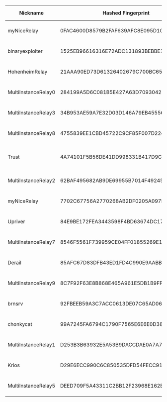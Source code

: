 | Nickname |  Hashed Fingerprint	| Or Addresses | Contact | Running | Flags | Last Seen | First Seen | Last Restarted | Advertised Bandwidth | Platform | Version | Version Status | Recommended Version | Verified hostnames | Exit policy |
|---|---|---|---|---|---|---|---|---|---|---|---|---|---|---|---|
|myNiceRelay | 0FAC4600D8579B2FAF639AFC8E095D1CB85CA13E | ["156.246.18.209:443"] | info@edgenext.com | true | Running, V2Dir, Valid | 2025-10-10 18:00:00 | 2025-10-10 07:00:00 | 2025-10-10 06:47:38 | 0 | Tor 0.4.8.18 on Linux | 0.4.8.18 | recommended | true | N/A | ["reject *:*"]|
|binaryexploiter | 1525EB96616316E72ADC131893BEBBE1FA46F97E | ["16.171.174.85:9001"] | ajithkumara545454@gmail.com | true | Running, V2Dir, Valid | 2025-10-10 18:00:00 | 2025-10-10 12:00:00 | 2025-10-10 17:31:33 | 0 | Tor 0.4.8.18 on Linux | 0.4.8.18 | recommended | true | ["ec2-16-171-174-85.eu-north-1.compute.amazonaws.com"] | ["reject *:*"]|
|HohenheimRelay | 21AAA90ED73D61326402679C700BC65C5D3EEDFD | ["103.49.61.223:9001","[2a0c:9a40:9202:fd7f:e984:a977:54c4:1096]:9001"] | hohenheimp@gmail.com | true | Running, V2Dir, Valid | 2025-10-10 18:00:00 | 2025-10-10 11:00:00 | 2025-10-10 10:49:30 | 0 | Tor 0.4.8.18 on Linux | 0.4.8.18 | recommended | true | N/A | ["reject *:*"]|
|MultiInstanceRelay0 | 284199A5D6C081B5E427A63D70930422A6AD846E | ["95.216.8.226:17000","[2a01:4f9:2a:92b::2]:17000"] | <operator@example.com> | false | Running, V2Dir, Valid | 2025-10-10 13:00:00 | 2025-10-10 13:00:00 | 2025-10-10 12:13:58 | 0 | Tor 0.4.8.10 on Linux | 0.4.8.10 | recommended | true | ["static.226.8.216.95.clients.your-server.de"] | ["reject *:*"]|
|MultiInstanceRelay3 | 34B953AE59A7E32D03D146A79EB45556F69947FA | ["95.216.8.226:17003","[2a01:4f9:2a:92b::2]:17003"] | <operator@example.com> | false | Running, V2Dir, Valid | 2025-10-10 13:00:00 | 2025-10-10 13:00:00 | 2025-10-10 12:15:37 | 0 | Tor 0.4.8.10 on Linux | 0.4.8.10 | recommended | true | ["static.226.8.216.95.clients.your-server.de"] | ["reject *:*"]|
|MultiInstanceRelay8 | 4755839EE1CBD45722C9CF85F007D224F8DFE711 | ["95.216.8.226:17008","[2a01:4f9:2a:92b::2]:17008"] | <operator@example.com> | false | Running, V2Dir, Valid | 2025-10-10 13:00:00 | 2025-10-10 13:00:00 | 2025-10-10 12:18:21 | 0 | Tor 0.4.8.10 on Linux | 0.4.8.10 | recommended | true | ["static.226.8.216.95.clients.your-server.de"] | ["reject *:*"]|
|Trust | 4A74101F5B56DE41DD998331B417D9C625F9E9A4 | ["158.69.195.237:9001","[2607:5300:205:200::70d3]:9001"] | N/A | true | Running, StaleDesc, V2Dir, Valid | 2025-10-10 18:00:00 | 2025-10-10 00:00:00 | 2025-10-09 23:30:08 | 0 | Tor 0.4.8.16 on Linux | 0.4.8.16 | recommended | true | ["vps-7f62f432.vps.ovh.ca"] | ["reject *:*"]|
|MultiInstanceRelay2 | 62BAF495682AB9DE69955B7014F49245844C6C40 | ["95.216.8.226:17002","[2a01:4f9:2a:92b::2]:17002"] | <operator@example.com> | false | Running, V2Dir, Valid | 2025-10-10 13:00:00 | 2025-10-10 13:00:00 | 2025-10-10 12:15:04 | 0 | Tor 0.4.8.10 on Linux | 0.4.8.10 | recommended | true | ["static.226.8.216.95.clients.your-server.de"] | ["reject *:*"]|
|myNiceRelay | 7702C67756A2770268AB2DF0205A097E7E8F52CD | ["82.27.178.36:443"] | info@edgenext.com | true | Running, V2Dir, Valid | 2025-10-10 18:00:00 | 2025-10-10 08:00:00 | 2025-10-10 06:54:30 | 0 | Tor 0.4.8.18 on Linux | 0.4.8.18 | recommended | true | N/A | ["reject *:*"]|
|Upriver | 84E9BE172FEA3443598F4BD63674DC17494C790A | ["91.98.24.159:443","[2a01:4f8:c2c:f1a7::1]:443"] | Upriver@proton.me | true | Running, V2Dir, Valid | 2025-10-10 18:00:00 | 2025-10-10 14:00:00 | 2025-10-10 13:38:00 | 0 | Tor 0.4.8.18 on Linux | 0.4.8.18 | recommended | true | ["static.159.24.98.91.clients.your-server.de"] | ["reject *:*"]|
|MultiInstanceRelay7 | 8546F5561F739959CE04FF01855269E1E4D01593 | ["95.216.8.226:17007","[2a01:4f9:2a:92b::2]:17007"] | <operator@example.com> | false | Running, V2Dir, Valid | 2025-10-10 13:00:00 | 2025-10-10 13:00:00 | 2025-10-10 12:17:48 | 0 | Tor 0.4.8.10 on Linux | 0.4.8.10 | recommended | true | ["static.226.8.216.95.clients.your-server.de"] | ["reject *:*"]|
|Derail | 85AFC67D83DFB43ED1FD4C990E9AABB8BD8A0C68 | ["91.98.80.241:443","[2a01:4f8:c013:bf5::1]:443"] | Derail@proton.me | true | Running, V2Dir, Valid | 2025-10-10 18:00:00 | 2025-10-10 14:00:00 | 2025-10-10 13:22:42 | 0 | Tor 0.4.8.18 on Linux | 0.4.8.18 | recommended | true | ["static.241.80.98.91.clients.your-server.de"] | ["reject *:*"]|
|MultiInstanceRelay9 | 8C7F92F63E8B868E465A961E5DB1B9FF313001D4 | ["95.216.8.226:17009","[2a01:4f9:2a:92b::2]:17009"] | <operator@example.com> | false | Running, V2Dir, Valid | 2025-10-10 13:00:00 | 2025-10-10 13:00:00 | 2025-10-10 12:18:54 | 0 | Tor 0.4.8.10 on Linux | 0.4.8.10 | recommended | true | ["static.226.8.216.95.clients.your-server.de"] | ["reject *:*"]|
|brnsrv | 92FBEEB59A3C7ACC0613DE07C65AD0632BD5B5BB | ["90.64.135.12:9001"] | N/A | true | Running, V2Dir, Valid | 2025-10-10 18:00:00 | 2025-10-10 12:00:00 | 2025-10-10 11:18:36 | 0 | Tor 0.4.8.19 on Linux | 0.4.8.19 | recommended | true | N/A | ["reject *:*"]|
|chonkycat | 99A7245FA6794C1790F7565E6E6E0D389AFB58DA | ["108.252.248.105:9001"] | Nicholas Weaver <nweaver@icsi.berkeley.edu> | true | Running, V2Dir, Valid | 2025-10-10 18:00:00 | 2025-10-10 02:00:00 | 2025-10-10 00:45:31 | 0 | Tor 0.4.8.18 on Linux | 0.4.8.18 | recommended | true | ["108-252-248-105.lightspeed.sntcca.sbcglobal.net"] | ["reject *:*"]|
|MultiInstanceRelay1 | D253B3B63932E5A53B9DACCDAE0A7A7A2D925003 | ["95.216.8.226:17001","[2a01:4f9:2a:92b::2]:17001"] | <operator@example.com> | false | Running, V2Dir, Valid | 2025-10-10 13:00:00 | 2025-10-10 13:00:00 | 2025-10-10 12:14:31 | 0 | Tor 0.4.8.10 on Linux | 0.4.8.10 | recommended | true | ["static.226.8.216.95.clients.your-server.de"] | ["reject *:*"]|
|Krios | D29E6ECC990C6C850535DFD54FECC9149783B63F | ["78.154.187.69:443","[2001:470:71:40e::2]:443"] | Krios <kriosdezer@gmail.com> | true | Running, V2Dir, Valid | 2025-10-10 18:00:00 | 2025-10-10 04:00:00 | 2025-10-10 03:46:14 | 0 | Tor 0.4.8.18 on Linux | 0.4.8.18 | recommended | true | N/A | ["reject *:*"]|
|MultiInstanceRelay5 | DEED709F5A43311C2BB12F23968E162B7FF3F556 | ["95.216.8.226:17005","[2a01:4f9:2a:92b::2]:17005"] | <operator@example.com> | false | Running, V2Dir, Valid | 2025-10-10 13:00:00 | 2025-10-10 13:00:00 | 2025-10-10 12:16:42 | 0 | Tor 0.4.8.10 on Linux | 0.4.8.10 | recommended | true | ["static.226.8.216.95.clients.your-server.de"] | ["reject *:*"]|
